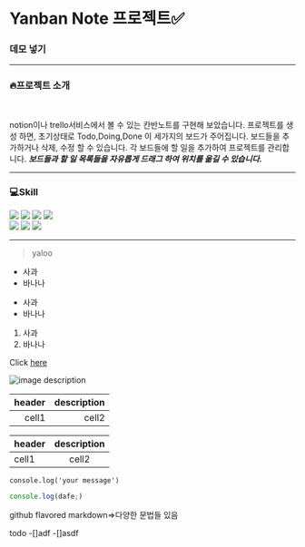 # Yanban Note 프로젝트✅

### 데모 넣기

---

### 🔥프로젝트 소개

<br/>

notion이나 trello서비스에서 볼 수 있는 칸반노트를 구현해 보았습니다.
프로젝트를 생성 하면, 초기상태로 Todo,Doing,Done 이 세가지의 보드가 주어집니다. 보드들을 추가하거나 삭제, 수정 할 수 있습니다. 각 보드들에 할 일을 추가하여 프로젝트를 관리합니다. **_보드들과 할 일 목록들을 자유롭게 드래그 하여 위치를 옮길 수 있습니다._**

---

### 💻Skill

<img src="https://img.shields.io/badge/react-61DAFB?style=flat-square&logo=react&logoColor=black"> <img src="https://img.shields.io/badge/typescript-3178C6?style=flat-square&logo=typescript&logoColor=black"> <img src="https://img.shields.io/badge/recoil-3178C6?style=flat-square&logo=recoil&logoColor=black"> <img src="https://img.shields.io/badge/firebase-FFCA28?style=flat-square&logo=firebase&logoColor=white">  
<img src="https://img.shields.io/badge/fontawesome-339AF0?style=flat-square&logo=fontawesome&logoColor=white"> <img src="https://img.shields.io/badge/styled%20components-DB7093?style=flat-square&logo=styled%20components&logoColor=white">
<img src="https://img.shields.io/badge/netlify-00C7B7?style=flat-square&logo=netlify&logoColor=white">

---

> yaloo

- 사과
- 바나나

* 사과
* 바나나

1. 사과
2. 바나나

Click [here](http://www.naver.com)

![image description](https://search.pstatic.net/sunny/?src=https%3A%2F%2Fi.pinimg.com%2F736x%2Fb6%2F30%2Fd6%2Fb630d6637954ba0379fb7702d32ee471.jpg&type=a340)

| header | description |
| -----: | ----------: |
|  cell1 |       cell2 |

| header | description |
| :----- | :---------: |
| cell1  |    cell2    |

`console.log('your message')`

```ts
console.log(dafe;)
```

github flavored markdown=>다양한 문법들 있음

todo
-[]adf
-[]asdf
